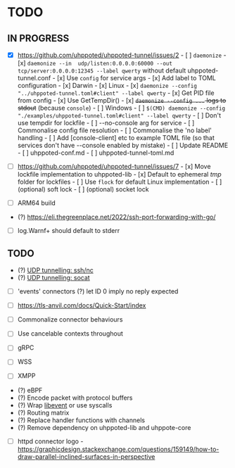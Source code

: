 # TODO

## IN PROGRESS

- [x] https://github.com/uhppoted/uhppoted-tunnel/issues/2
      - [ ] `daemonize`
            - [x] `daemonize --in  udp/listen:0.0.0.0:60000 --out tcp/server:0.0.0.0:12345 --label qwerty` 
                   without default uhppoted-tunnel.conf
            - [x] Use `config` for service args
            - [x] Add label 
            to TOML configuration
            - [x] Darwin
            - [x] Linux
                  - [x] `daemonize --config "../uhppoted-tunnel.toml#client" --label qwerty`
                  - [x] Get PID file from config
                  - [x] Use GetTempDir()
                  - [x] ~~`daemonize --config ...` logs to stdout~~ (because `console`)
            - [ ] Windows
                  - [ ] `$(CMD) daemonize --config "./examples/uhppoted-tunnel.toml#client" --label qwerty`
                  - [ ] Don't use tempdir for lockfile
                  - [ ]  --no-console arg for service
            - [ ] Commonalise config file resolution
            - [ ] Commonalise the 'no label' handling
            - [ ] Add [console-client] etc to example TOML file (so that services don't have 
                  --console enabled by mistake)
      - [ ] Update README
      - [ ] uhppoted-conf.md
      - [ ] uhppoted-tunnel-toml.md

- [ ] https://github.com/uhppoted/uhppoted-tunnel/issues/7
      - [x] Move lockfile implementation to uhppoted-lib
      - [x] Default to ephemeral _tmp_ folder for lockfiles
      - [ ] Use `flock` for default Linux implementation 
      - [ ] (optional) soft lock
      - [ ] (optional) socket lock

- [ ] ARM64 build
- (?) https://eli.thegreenplace.net/2022/ssh-port-forwarding-with-go/
- [ ] log.Warnf+ should default to stderr

## TODO

- (?) [UDP tunnelling: ssh/nc](https://superuser.com/questions/53103/udp-traffic-through-ssh-tunnel)
- (?) [UDP tunnelling: socat](http://www.morch.com/2011/07/05/forwarding-snmp-ports-over-ssh-using-socat/)

- [ ] 'events' connectors
      (?) let ID 0 imply no reply expected
- [ ] https://tls-anvil.com/docs/Quick-Start/index

- [ ] Commonalize connector behaviours
- [ ] Use cancelable contexts throughout
- [ ] gRPC
- [ ] WSS
- [ ] XMPP

- (?) eBPF
- (?) Encode packet with protocol buffers
- (?) Wrap [libevent](https://libevent.org) or use syscalls
- (?) Routing matrix
- (?) Replace handler functions with channels
- (?) Remove dependency on uhppoted-lib and uhppote-core
- [ ] httpd connector logo
      - https://graphicdesign.stackexchange.com/questions/159149/how-to-draw-parallel-inclined-surfaces-in-perspective

